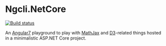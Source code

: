 # Ngcli.NetCore

[![Build status](https://mbrane.visualstudio.com/IvanShiyan/_apis/build/status/Ngcli.NetCore%20-%20Azure%20Kubernetes%20Service%20-%20CI)](https://mbrane.visualstudio.com/IvanShiyan/_build/latest?definitionId=10)

An [Angular7](https://blog.angular.io/) playground to play with [MathJax](https://www.mathjax.org/) and [D3](https://d3js.org/)-related things hosted in a minimalistic ASP.NET Core project.
